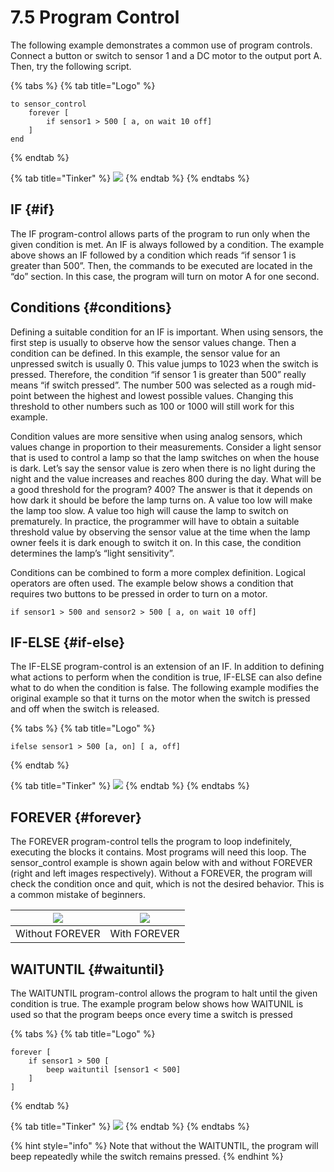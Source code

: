 # 7.5 Program Control

The following example demonstrates a common use of program controls. Connect a button or switch to sensor 1 and a DC motor to the output port A. Then, try the following script.

{% tabs %}
{% tab title="Logo" %}
```text
to sensor_control
    forever [
        if sensor1 > 500 [ a, on wait 10 off]
    ]
end
```
{% endtab %}

{% tab title="Tinker" %}
![](https://lh3.googleusercontent.com/RX7aD-7XjLrC8fdN2COk1b3qmD_DxJBKVE26B7X_PNge5djXd7xR8R53uSJqdf1Lq2UVKVbL5Oc2_NbLY7utTb8F-ITUL1Hz72ht_O2saeLgxB5dJFleC0XGZvwppfyG2O_uIL1j)
{% endtab %}
{% endtabs %}

## IF {#if}

The IF program-control allows parts of the program to run only when the given condition is met. An IF is always followed by a condition. The example above shows an IF followed by a condition which reads “if sensor 1 is greater than 500”. Then, the commands to be executed are located in the “do” section. In this case, the program will turn on motor A for one second.

## Conditions {#conditions}

Defining a suitable condition for an IF is important. When using sensors, the first step is usually to observe how the sensor values change. Then a condition can be defined. In this example, the sensor value for an unpressed switch is usually 0. This value jumps to 1023 when the switch is pressed. Therefore, the condition “if sensor 1 is greater than 500” really means “if switch pressed”. The number 500 was selected as a rough mid-point between the highest and lowest possible values. Changing this threshold to other numbers such as 100 or 1000 will still work for this example.

Condition values are more sensitive when using analog sensors, which values change in proportion to their measurements. Consider a light sensor that is used to control a lamp so that the lamp switches on when the house is dark. Let’s say the sensor value is zero when there is no light during the night and the value increases and reaches 800 during the day. What will be a good threshold for the program? 400? The answer is that it depends on how dark it should be before the lamp turns on. A value too low will make the lamp too slow. A value too high will cause the lamp to switch on prematurely. In practice, the programmer will have to obtain a suitable threshold value by observing the sensor value at the time when the lamp owner feels it is dark enough to switch it on. In this case, the condition determines the lamp’s “light sensitivity”.

Conditions can be combined to form a more complex definition. Logical operators are often used. The example below shows a condition that requires two buttons to be pressed in order to turn on a motor.

```text
if sensor1 > 500 and sensor2 > 500 [ a, on wait 10 off]
```

## IF-ELSE {#if-else}

The IF-ELSE program-control is an extension of an IF. In addition to defining what actions to perform when the condition is true, IF-ELSE can also define what to do when the condition is false. The following example modifies the original example so that it turns on the motor when the switch is pressed and off when the switch is released.

{% tabs %}
{% tab title="Logo" %}
```text
ifelse sensor1 > 500 [a, on] [ a, off]
```
{% endtab %}

{% tab title="Tinker" %}
![](https://lh4.googleusercontent.com/ndPgTRI-wVLPlQpLtO_gxfEdrTUAIxfZN33giTVr3foZEGoUmaYb8wVVaVkYj9XK_7yUqZjCp3lb1IDJKGpuHW72nkQ2IJq74S6SUEbqrjgGOXibXuzw2wZDV7Ci_aTFKXHpJkP3)
{% endtab %}
{% endtabs %}

## FOREVER {#forever}

The FOREVER program-control tells the program to loop indefinitely, executing the blocks it contains. Most programs will need this loop. The sensor\_control example is shown again below with and without FOREVER \(right and left images respectively\). Without a FOREVER, the program will check the condition once and quit, which is not the desired behavior. This is a common mistake of beginners.

| ![](https://lh4.googleusercontent.com/Q4EEgXDJnV9EkXZOEx4blecRAjVWdzUHasmo4ORgeasnBrJAlKoT1tM6nwaQq1jBbeZicOTt1vjQ4UOAVaaqu2-dVKjZUNQhmHBqvOoFiky3cOwnYrEj1PrvWh9HPdGw1hXV9xdK) | ![](https://lh4.googleusercontent.com/G1fTh-Pcqm_u7QmlbQfUQzH6BX_erENFgirNtwvjt3BjMNsOD6yItjnq39xAqRoch5q4eov8oXMZcohXFapTA94s2_7MI7ipSUWhXVjSuIldxizaz3qOslQHq-xf3ZuRk6L0nukT) |
| --- | --- |
| Without FOREVER | With FOREVER |

## WAITUNTIL {#waituntil}

The WAITUNTIL program-control allows the program to halt until the given condition is true. The example program below shows how WAITUNIL is used so that the program beeps once every time a switch is pressed

{% tabs %}
{% tab title="Logo" %}
```text
forever [ 
    if sensor1 > 500 [ 
        beep waituntil [sensor1 < 500]
    ]
]
```
{% endtab %}

{% tab title="Tinker" %}
![](https://lh5.googleusercontent.com/9OVLhSr3SZwCb99-3Lni6eKH6U8mZVMdJJhLWiEdsZf6Bl0LqgQ9tOLJC7f86wpJZi1VG0VfCZaWRu0b4KBroGn-ageKqrVaJHUxgID3G-5T_LaeMNOPaAcyepcLxBeu2c1Sgb8f)
{% endtab %}
{% endtabs %}

{% hint style="info" %}
Note that without the WAITUNTIL, the program will beep repeatedly while the switch remains pressed.
{% endhint %}



